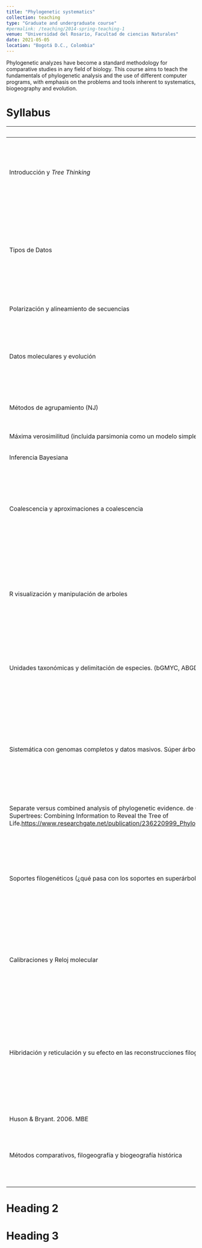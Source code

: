 ```yaml
---
title: "Phylogenetic systematics"
collection: teaching
type: "Graduate and undergraduate course"
#permalink: /teaching/2014-spring-teaching-1
venue: "Universidad del Rosario, Facultad de ciencias Naturales"
date: 2021-05-05
location: "Bogotá D.C., Colombia"
---
```


Phylogenetic analyzes have become a standard methodology for comparative studies in any field of biology. This course aims to teach the fundamentals of phylogenetic analysis and the use of different computer programs, with emphasis on the problems and tools inherent to systematics, biogeography and evolution. 

Syllabus
======

| Tema             | Descripción |           Lecturas                                                   |
| --------         | ------ | ------------------------------------------------------------ |
| Introducción y _Tree Thinking_ | Conceptos básicos sobre como leer los árboles filogenéticos y sus posibles aplicaciones en diferentes campos de la ciencia.   | _Tree thinking: An introduction to phylogenetic biology. Baum & Smith. 2012._ Pags. 1-34|
| Tipos de Datos  | Dferentes tipos de datos que se pueden usar en desconstrucciones filogenéticas, sus ventajas y limitaciones. Datos morfológicos, moleculares y comportamiento y homología.  | On the importance of homology in the age of phylogenomics. Springer & Gatesy. 2017. doi.org/10.1080/14772000.2017.1401016 |
| Polarización y alineamiento de secuencias     | Grupos externos, similitud vs alineamientos dinámicos.   | _The Phylogenetic Handbook. Lemey et al., 2009._ Pags. 68-96. |
| Datos moleculares y evolución    | Evolución y modelos evolutivos utilizados sobre los datos para inferir las relaciones filogenéticas.   | _Inferring Phylogenies. Felsenstein. 2004._ Pags. 196-221. _The phylogenetic handbook. Lemey et al. 2009._ Pags. 3-28. |
| Métodos de agrupamiento (NJ)    | Estudiar los principios básicos que implementan los métodos de distancia.  | _Inferring Phylogenies. Felsenstein._ 2004 Pags. 146 - 175. _The phylogenetic handbook. Lemey et al. 2009._ Pags. 142-156 |
| Máxima verosimilitud (incluida parsimonia como un modelo simple)   |    | _Inferring Phylogenies. Felsenstein._ 2004 Pags. 248 - 274 . _The phylogenetic handbook. Lemey et al. 2009._ Pags. 181-196 |
| Inferencia Bayesiana   | Revbayes, MrBayes Beast, *Beast | _Inferring Phylogenies. Felsenstein._ 2004 Pags. 288 - 304  . _The phylogenetic handbook. Lemey et al. 2009._ Pags. 237-265 |
| Coalescencia y aproximaciones a coalescencia    | Entender los principios de la teoría de coalescencia aplicada a sistemática filogenética y sus aproximaciones para datos masivos  | * The performance of coalescent-based species tree estimation methods under models of missing data. Nute et al., 2018 * Effectiveness of phylogenomic data and coalescent species-tree methods for resolving difficult nodes in the phylogeny of advanced snakes (Serpentes: Caenophidia) Pyron et al., 2014 * ASTRAL-III: polynomial time species tree reconstruction from partially resolved gene trees https://bmcbioinformatics.biomedcentral.com/articles/10.1186/s12859-018-2129-y      |
| R visualización y manipulación de arboles   | Explorar la implementación de diferentes métodos para la manipulación y edición de topologías, que son importantes para expresar claramente los resultados de diversos análisis   | Data Integration, Manipulation and Visualization of Phylogenetic Trees. Yu. https://github.com/YuLab-SMU/treedata-book                          |
| Unidades taxonómicas y delimitación de especies. (bGMYC, ABGD, GMYC, Spyder, PTP)| Evaluar diferentes tipos de aproximaciones que se implementan para la delimitación de especies.    | Factors affecting species delimitations with the GMYC model: insights from a butterfly survey. Talavera, G., Dinca, V., and Vila, R. (2013). Methods Ecol. Evol. 4, 1101–1110. doi: 10.1111/2041-210X.12107                         |
| Sistemática con genomas completos y datos masivos. Súper árboles y súper matrices.  | Aproximarnos a diferentes métodos que buscan reconstruir el árbol de la vida, partiendo de los súper arboles y súpermatrices a los métodos que usan datos masivos para intentar resolver estas relaciones evolutivas.   | The evolution of supertrees. Bininda-EmondsR.  P.  2004.    Trends. Ecol. Evol. 19:315–322.
Separate  versus combined analysis of phylogenetic evidence. de  Queiroz et al., 1995. Annu. Rev. Ecol. Syst. 26:657–681.Phylogenetic Supertrees: Combining Information to Reveal the Tree of Life.https://www.researchgate.net/publication/236220999_Phylogenetic_Supertrees_Combining_Information_to_Reveal_the_Tree_of_Life                        |
| Soportes filogenéticos (¿qué pasa con los soportes en superárboles y los arboles a partir de datos genómicos?) | Entender el funcionamiento de los diferentes métodos de soporte filogenético, su importancia e informatividad para evaluar hipótesis filogenéticas y sus limitaciones en la era de la genómica   | A Critical Review on the Use of Support Values in Tree Viewers and Bioinformatics Toolkits. Chetz et al. 2017. doi.org/10.1101/035360. Renewing Felsenstein’s phylogenetic bootstrap in the era of big data. Lemoine. 2018. doi.org/10.1038/s41586-018-0043-0                |
| Calibraciones y Reloj molecular  | calibrar filogenias a partir de datos secundarios y fósiles. Por medio de aproximaciones bayesianas y de máxima verosimilitud   | absolute rates of molecular evolution and divergence times in the absence of a molecular clock. Sanderson. 2003.  MEGA6: Molecular Evolutionary Genetics Analysis Version 6.0. Tamura et al., 2013  Inferences from tip‐calibrated phylogenies: a review and a practical guide. Rieux & Balloux. 2016 //doi.org/10.1111/mec.13586    So many genes, so little time: A practical approach to divergence-time estimation in the genomic era. Smith et al. 2018. doi.org/10.1371/journal.pone.0197433                         |
| Hibridación y reticulación y su efecto en las reconstrucciones filogenéticas | Exploraremos el efecto de de eventos naturales como la reticulación e hibridación son eventos biológicos que afectan directa y profundamente nuestras reconstrucciones filogenéticas, los métodos clásicos son incapaces de detectarlas.    | Application of Phylogenetic Networks in Evolutionary Studies
Huson & Bryant. 2006. MBE                          |
| Métodos comparativos, filogeografía y biogeografía histórica | Explorar la utilidad de métodos comparativos   en sistemática filogenética y reconstrucciones biogeográficas y filogeográficas   | Felsenstein J. 1985. Phylogenies and the comparative method. Amer. Nat. 125:1-15      Oakley TH, Cunningham CW. 2000. Independent contrasts succeed where ancestral reconstruction fails in a known bacteriophage phylogeny. Evolution 54:397-405                          |







Heading 2
======

Heading 3
======
